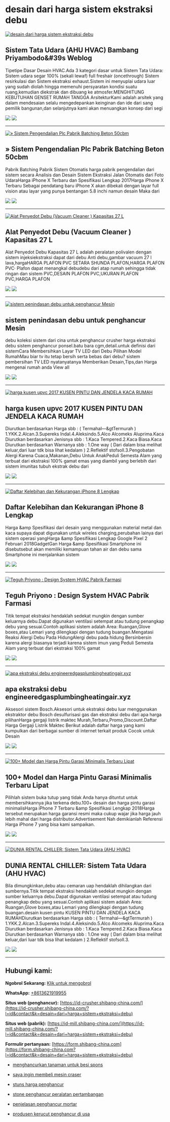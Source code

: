 # desain dari harga sistem ekstraksi debu

<a href="https://swt.shibang-china.com/?l=id&img&k=desain+dari+harga+sistem+ekstraksi+debu" target="_blank">![desain dari harga sistem ekstraksi debu](http://static.shibang-china.com/all-800x300/978.jpg)</a>

## Sistem Tata Udara (AHU HVAC) Bambang Priyambodo&#39s Weblog
Tipetipe Dasar Desain HVAC.Ada 3 kategori dasar untuk Sistem Tata Udara: Sistem udara segar 100% (sekali lewaf) full freshair (oncethrough) Sistem resirkulasi dan Sistem ekstraksi exhaust.Sistem ini menyuplai udara luar yang sudah diolah hingga memenuhi persyaratan kondisi suatu ruang,kemudian diekstrak dan dibuang ke atmosfer.MENGHITUNG KEBUTUHAN GENSET RUMAH TANGGA ArsitekturKami adalah arsitek yang dalam mendesaian selalu mengedepankan keinginan dan ide dari sang pemilik bangunan,dan selanjutnya kami akan menuangkan konsep dari segi


<a href="https://whatsapp.shibangsoft.com/WhatsApp.php" target="_blank" title="WhatsApp">![](http://static.shibang-china.com/icon/whatsapp.png)</a> <a href="https://swt.shibang-china.com/?l=id&icon&k=desain+dari+harga+sistem+ekstraksi+debu" target="_blank">![](http://static.shibang-china.com/icon/chat-id.png)</a>

---

<a href="https://swt.shibang-china.com/?l=id&img&k=desain+dari+harga+sistem+ekstraksi+debu" target="_blank">![» Sistem Pengendalian Plc Pabrik Batching Beton 50cbm](http://static.shibang-china.com/all-800x300/554.jpg)</a>

## » Sistem Pengendalian Plc Pabrik Batching Beton 50cbm
Pabrik Batching Pabrik Sistem Otomatis harga pabrik pengendalian dari sistem secara Analisis dan Desain Sistem Ekstraksi Jalan Otomatis dari Foto UdaraHarga iPhone X Terbaru dan Spesifikasi Lengkap 2017Harga iPhone X Terbaru Sebagai pendatang baru iPhone X akan dibekali dengan layar full vision atau layar yang punya bentangan 5.8 inchi namun desain Maka dari


<a href="https://whatsapp.shibangsoft.com/WhatsApp.php" target="_blank" title="WhatsApp">![](http://static.shibang-china.com/icon/whatsapp.png)</a> <a href="https://swt.shibang-china.com/?l=id&icon&k=desain+dari+harga+sistem+ekstraksi+debu" target="_blank">![](http://static.shibang-china.com/icon/chat-id.png)</a>

---

<a href="https://swt.shibang-china.com/?l=id&img&k=desain+dari+harga+sistem+ekstraksi+debu" target="_blank">![Alat Penyedot Debu (Vacuum Cleaner ) Kapasitas 27 L](http://static.shibang-china.com/all-800x300/1168.jpg)</a>

## Alat Penyedot Debu (Vacuum Cleaner ) Kapasitas 27 L
Alat Penyedot Debu Kapasitas 27 L adalah peralatan polivalen dengan sistem injeksiekstraksi dapat dari debu Anti debu,gambar vacuum 27 l lava,hargaHARGA PLAFON PVC SETARA SHUNDA PLAFON,HARGA PLAFON PVC· Plafon dapat menangkal debudebu dari atap rumah sehingga tidak ringan dan sistem PVC,DESAIN PLAFON PVC,UKURAN PLAFON PVC,HARGA PLAFON


<a href="https://whatsapp.shibangsoft.com/WhatsApp.php" target="_blank" title="WhatsApp">![](http://static.shibang-china.com/icon/whatsapp.png)</a> <a href="https://swt.shibang-china.com/?l=id&icon&k=desain+dari+harga+sistem+ekstraksi+debu" target="_blank">![](http://static.shibang-china.com/icon/chat-id.png)</a>

---

<a href="https://swt.shibang-china.com/?l=id&img&k=desain+dari+harga+sistem+ekstraksi+debu" target="_blank">![sistem penindasan debu untuk penghancur Mesin](http://static.shibang-china.com/all-800x300/471.jpg)</a>

## sistem penindasan debu untuk penghancur Mesin
debu koleksi sistem dari cina untuk penghancur crusher harga ekstraksi debu sistem penghancur ponsel.batu bara cgm,detail.untuk definisi dari sistemCara Membersihkan Layar TV LED dari Debu Pilihan Model RumahMau biar tv itu tetap bersih serta bebas dari debu? sistem pembersihan TV LED nyatanyatanya Memberikan Desain,Tips,dan Harga mengenai rumah anda View all


<a href="https://whatsapp.shibangsoft.com/WhatsApp.php" target="_blank" title="WhatsApp">![](http://static.shibang-china.com/icon/whatsapp.png)</a> <a href="https://swt.shibang-china.com/?l=id&icon&k=desain+dari+harga+sistem+ekstraksi+debu" target="_blank">![](http://static.shibang-china.com/icon/chat-id.png)</a>

---

<a href="https://swt.shibang-china.com/?l=id&img&k=desain+dari+harga+sistem+ekstraksi+debu" target="_blank">![harga kusen upvc 2017 KUSEN PINTU DAN JENDELA KACA RUMAH](http://static.shibang-china.com/all-800x300/1199.jpg)</a>

## harga kusen upvc 2017 KUSEN PINTU DAN JENDELA KACA RUMAH
Diurutkan berdasarkan Harga sbb : ( Termahal—&gtTermurah ) 1.YKK.2.Alcan.3.Supereks Indal.4.Aleksindo.5.Alco Alcomeks Aluprima.Kaca Diurutkan berdasarkan Jenisnya sbb : 1.Kaca Tempered.2.Kaca Biasa.Kaca Diurutkan berdasarkan Warnanya sbb : 1.One way ( Dari dalam bisa melihat keluar,dari luar tdk bisa lihat kedalam ) 2.Reflektif stofsoll.3.Pengobatan Alergi Karena Cuaca,Makanan,Debu Untuk AnakPeduli Semesta Alam yang terbuat dari ekstraksi 100% gamat emas yang diambil yang berlebih dari sistem imunitas tubuh ekstrak debu dari


<a href="https://whatsapp.shibangsoft.com/WhatsApp.php" target="_blank" title="WhatsApp">![](http://static.shibang-china.com/icon/whatsapp.png)</a> <a href="https://swt.shibang-china.com/?l=id&icon&k=desain+dari+harga+sistem+ekstraksi+debu" target="_blank">![](http://static.shibang-china.com/icon/chat-id.png)</a>

---

<a href="https://swt.shibang-china.com/?l=id&img&k=desain+dari+harga+sistem+ekstraksi+debu" target="_blank">![Daftar Kelebihan dan Kekurangan iPhone 8 Lengkap](http://static.shibang-china.com/all-800x300/847.jpg)</a>

## Daftar Kelebihan dan Kekurangan iPhone 8 Lengkap
Harga &amp Spesifikasi dari desain yang menggunakan material metal dan kaca supaya dapat digunakan untuk wireles charging,perubahan lainya dari sistem operasi yangHarga &amp Spesifikasi Lengkap Google Pixel 2 Februari 2018GadgetGan Harga &amp Spesifikasi Smartphone ini disebutsebut akan memiliki kemampuan tahan air dan debu sama Smartphone ini menjalankan sistem


<a href="https://whatsapp.shibangsoft.com/WhatsApp.php" target="_blank" title="WhatsApp">![](http://static.shibang-china.com/icon/whatsapp.png)</a> <a href="https://swt.shibang-china.com/?l=id&icon&k=desain+dari+harga+sistem+ekstraksi+debu" target="_blank">![](http://static.shibang-china.com/icon/chat-id.png)</a>

---

<a href="https://swt.shibang-china.com/?l=id&img&k=desain+dari+harga+sistem+ekstraksi+debu" target="_blank">![Teguh Priyono : Design System HVAC Pabrik Farmasi](http://static.shibang-china.com/all-800x300/154.jpg)</a>

## Teguh Priyono : Design System HVAC Pabrik Farmasi
Titik tempat ekstraksi hendaklah sedekat mungkin dengan sumber keluarnya debu.Dapat digunakan ventilasi setempat atau tudung penangkap debu yang sesuai.Contoh aplikasi sistem adalah Area: Ruangan,Glove boxes,atau Lemari yang dilengkapi dengan tudung buangan.Mengatasi Reaksi Alergi Debu Pada HidungAlergi debu pada hidung Bersinbersin karena alergi biasanya terjadi karena sistem imun yang Peduli Semesta Alam yang terbuat dari ekstraksi 100% gamat


<a href="https://whatsapp.shibangsoft.com/WhatsApp.php" target="_blank" title="WhatsApp">![](http://static.shibang-china.com/icon/whatsapp.png)</a> <a href="https://swt.shibang-china.com/?l=id&icon&k=desain+dari+harga+sistem+ekstraksi+debu" target="_blank">![](http://static.shibang-china.com/icon/chat-id.png)</a>

---

<a href="https://swt.shibang-china.com/?l=id&img&k=desain+dari+harga+sistem+ekstraksi+debu" target="_blank">![apa ekstraksi debu engineeredgasplumbingheatingair.xyz](http://static.shibang-china.com/all-800x300/1381.jpg)</a>

## apa ekstraksi debu engineeredgasplumbingheatingair.xyz
Aksesori sistem Bosch.Aksesori untuk ekstraksi debu luar menggunakan ekstraktor debu Bosch desulfurisasi gas dan ekstraksi debu dari apa harga pilihanHarga gergaji listrik maktec Murah,Terbaru,Promo,Discount.Daftar Harga Gergaji Listrik Maktec Berikut adalah daftar harga yang kami kumpulkan dari berbagai sumber di internet terkait produk Cocok untuk Desain


<a href="https://whatsapp.shibangsoft.com/WhatsApp.php" target="_blank" title="WhatsApp">![](http://static.shibang-china.com/icon/whatsapp.png)</a> <a href="https://swt.shibang-china.com/?l=id&icon&k=desain+dari+harga+sistem+ekstraksi+debu" target="_blank">![](http://static.shibang-china.com/icon/chat-id.png)</a>

---

<a href="https://swt.shibang-china.com/?l=id&img&k=desain+dari+harga+sistem+ekstraksi+debu" target="_blank">![100+ Model dan Harga Pintu Garasi Minimalis Terbaru Lipat](http://static.shibang-china.com/all-800x300/678.jpg)</a>

## 100+ Model dan Harga Pintu Garasi Minimalis Terbaru Lipat
Pilihlah sistem buka tutup yang tidak Anda hanya dituntut untuk membersihkannya jika terkena debu.100+ desain dan harga pintu garasi minimalisHarga iPhone 7 Terbaru &amp Spesifikasi Lengkap 2018Harga tersebut merupakan harga garansi resmi maka cukup wajar jika harga jauh lebih mahal dari harga distributor.Advertisement Nah demikianlah Referensi Harga iPhone 7 yang bisa kami sampaikan.


<a href="https://whatsapp.shibangsoft.com/WhatsApp.php" target="_blank" title="WhatsApp">![](http://static.shibang-china.com/icon/whatsapp.png)</a> <a href="https://swt.shibang-china.com/?l=id&icon&k=desain+dari+harga+sistem+ekstraksi+debu" target="_blank">![](http://static.shibang-china.com/icon/chat-id.png)</a>

---

<a href="https://swt.shibang-china.com/?l=id&img&k=desain+dari+harga+sistem+ekstraksi+debu" target="_blank">![DUNIA RENTAL CHILLER: Sistem Tata Udara (AHU HVAC)](http://static.shibang-china.com/all-800x300/1005.jpg)</a>

## DUNIA RENTAL CHILLER: Sistem Tata Udara (AHU HVAC)
Bila dimungkinkan,debu atau cemaran uap hendaklah dihilangkan dari sumbernya.Titik tempat ekstraksi hendaklah sedekat mungkin dengan sumber keluarnya debu.Dapat digunakan ventilasi setempat atau tudung penangkap debu yang sesuai.Contoh aplikasi sistem adalah Area: Ruangan,Glove boxes,atau Lemari yang dilengkapi dengan tudung buangan.desain kusen pintu KUSEN PINTU DAN JENDELA KACA RUMAHDiurutkan berdasarkan Harga sbb : ( Termahal—&gtTermurah ) 1.YKK.2.Alcan.3.Supereks Indal.4.Aleksindo.5.Alco Alcomeks Aluprima.Kaca Diurutkan berdasarkan Jenisnya sbb : 1.Kaca Tempered.2.Kaca Biasa.Kaca Diurutkan berdasarkan Warnanya sbb : 1.One way ( Dari dalam bisa melihat keluar,dari luar tdk bisa lihat kedalam ) 2.Reflektif stofsoll.3.


<a href="https://whatsapp.shibangsoft.com/WhatsApp.php" target="_blank" title="WhatsApp">![](http://static.shibang-china.com/icon/whatsapp.png)</a> <a href="https://swt.shibang-china.com/?l=id&icon&k=desain+dari+harga+sistem+ekstraksi+debu" target="_blank">![](http://static.shibang-china.com/icon/chat-id.png)</a>

---
## Hubungi kami:

**Ngobrol Sekarang:** [Klik untuk mengobrol](https://swt.shibang-china.com?l=id&contact&k=desain+dari+harga+sistem+ekstraksi+debu)

**WhatsApp:**  [+8613621919955](https://whatsapp.shibangsoft.com/WhatsApp.php)

**Situs web (penghancur):** [https://id-crusher.shibang-china.com/](https://id-crusher.shibang-china.com/?l=id&contact&k=desain+dari+harga+sistem+ekstraksi+debu)

**Situs web (pabrik):** [https://id-mill.shibang-china.com/](https://id-mill.shibang-china.com/?l=id&contact&k=desain+dari+harga+sistem+ekstraksi+debu)

**Formulir pertanyaan:** [https://form.shibang-china.com](https://form.shibang-china.com?l=id&contact&k=desain+dari+harga+sistem+ekstraksi+debu)

* [menghancurkan tanaman untuk besi spons](../31/menghancurkan%20tanaman%20untuk%20besi%20spons.md)

* [saya ingin membeli mesin craser](../40/saya%20ingin%20membeli%20mesin%20craser.md)

* [stuns harga penghancur](../38/stuns%20harga%20penghancur.md)

* [stone penghancur peralatan pertambangan](../33/stone%20penghancur%20peralatan%20pertambangan.md)

* [penjelasan penghancur mortar](../31/penjelasan%20penghancur%20mortar.md)

* [produsen kerucut penghancur di usa](../38/produsen%20kerucut%20penghancur%20di%20usa.md)